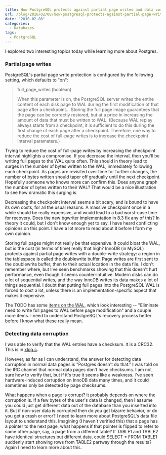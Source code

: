 ```yaml
---
title: How PostgreSQL protects against partial page writes and data corruption
url: /blog/2010/02/08/how-postgresql-protects-against-partial-page-writes-and-data-corruption/
date: "2010-02-08"
categories:
  - Databases
tags:
  - PostgreSQL
---
```

I explored two interesting topics today while learning more about Postgres.

### Partial page writes

PostgreSQL's partial page write protection is configured by the following setting, which defaults to "on":

> full_page_writes (boolean)
> 
> When this parameter is on, the PostgreSQL server writes the entire content of each disk page to WAL during the first modification of that page after a checkpoint… Storing the full page image guarantees that the page can be correctly restored, but at a price in increasing the amount of data that must be written to WAL. (Because WAL replay always starts from a checkpoint, it is sufficient to do this during the first change of each page after a checkpoint. Therefore, one way to reduce the cost of full-page writes is to increase the checkpoint interval parameters.)

Trying to reduce the cost of full-page writes by increasing the checkpoint interval highlights a compromise. If you decrease the interval, then you'll be writing full pages to the WAL quite often. This should in theory lead to surges in the number of bytes written to the WAL, immediately following each checkpoint. As pages are revisited over time for further changes, the number of bytes written should taper off gradually until the next checkpoint. Hopefully someone who knows more can confirm this. Does anyone graph the number of bytes written to their WAL? That would be a nice illustration to see how dramatic this surging is.

Decreasing the checkpoint interval seems a bit scary, and is bound to have its own costs, for all the usual reasons. A massive checkpoint once in a while should be really expensive, and would lead to a bad worst-case time for recovery. Does the new bgwriter implementation in 8.3 fix any of this? In theory it could, but I don't know enough yet to say. I have heard conflicting opinions on this point. I have a lot more to read about it before I form my own opinion.

Storing full pages might not really be that expensive. It could bloat the WAL, but is the cost (in terms of time) really that high? InnoDB (in MySQL) protects against partial page writes with a double-write strategy: a region in the tablespace is called the doublewrite buffer. Page writes are first sent to the doublewrite buffer, then to their actual location in the data file. I don't remember where, but I've seen benchmarks showing that this doesn't hurt performance, even though it seems counter-intuitive. Modern disks can do a lot of sequential writes, and the way InnoDB writes its data makes a lot of things sequential. I doubt that putting full pages into the PostgreSQL WAL is forced to cost a lot, unless there is an implementation-specific aspect that makes it expensive.

The TODO has some [items on the WAL](), which look interesting -- "Eliminate need to write full pages to WAL before page modification" and a couple more items. I need to understand PostgreSQL's recovery process better before I know what these really mean.

### Detecting data corruption

I was able to verify that the WAL entries have a checksum. It is a CRC32. This is in [xlog.c]().

However, as far as I can understand, the answer for detecting data corruption in normal data pages is "Postgres doesn't do that." I was told on the IRC channel that normal data pages don't have checksums. I am not sure how to verify that, but if it's true it seems like a weakness. I've seen hardware-induced corruption on InnoDB data many times, and it could sometimes only be detected by page checksums.

What happens when a page is corrupt? It probably depends on where the corruption is. If a few bytes of the user's data is changed, then I assume you could just get different data out of the database than you inserted into it. But if non-user data is corrupted then do you get bizarre behavior, or do you get a crash or error? I need to learn more about PostgreSQL's data file layout to understand this. Imagining (I haven't verified this) that a page has a pointer to the next page, what happens if that pointer is flipped to refer to some other page, say, a page from a different table? If TABLE1 and TABLE2 have identical structures but different data, could SELECT * FROM TABLE1 suddenly start showing rows from TABLE2 partway through the results? Again I need to learn more about this.



